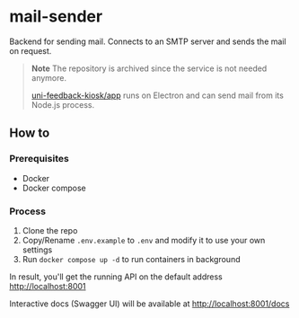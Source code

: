 # mail-sender

Backend for sending mail. Connects to an SMTP server and sends the mail on request.

> **Note**
> The repository is archived since the service is not needed anymore.
>
> [uni-feedback-kiosk/app](https://github.com/uni-feedback-kiosk/app) runs on Electron and can send mail from its Node.js process.

## How to

### Prerequisites

- Docker
- Docker compose

### Process

1. Clone the repo
2. Copy/Rename `.env.example` to `.env` and modify it to use your own settings
3. Run `docker compose up -d` to run containers in background

In result, you'll get the running API on the default address <http://localhost:8001>

Interactive docs (Swagger UI) will be available at <http://localhost:8001/docs>
